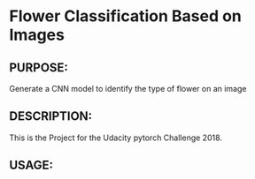 # Flower Classification Based on Images
## PURPOSE:
Generate a CNN model to identify the type of flower on an image

## DESCRIPTION:
This is the Project for the Udacity pytorch Challenge 2018. 

## USAGE:
 
